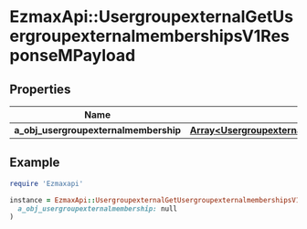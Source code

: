 # EzmaxApi::UsergroupexternalGetUsergroupexternalmembershipsV1ResponseMPayload

## Properties

| Name | Type | Description | Notes |
| ---- | ---- | ----------- | ----- |
| **a_obj_usergroupexternalmembership** | [**Array&lt;UsergroupexternalmembershipResponseCompound&gt;**](UsergroupexternalmembershipResponseCompound.md) |  |  |

## Example

```ruby
require 'Ezmaxapi'

instance = EzmaxApi::UsergroupexternalGetUsergroupexternalmembershipsV1ResponseMPayload.new(
  a_obj_usergroupexternalmembership: null
)
```

